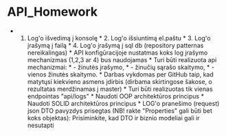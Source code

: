 # API_Homework
* 1. Log'o išvedimą į konsolę * 2. Log'o išsiuntimą el.paštu * 3. Log'o įrašymą į failą * 4. Log'o įrašymą į sql db (repository patternas nereikalingas) * API konfigūracijoje nustatmas koks log įrašymo mechanizmas (1,2,3 ar 4) bus naudojamas * Turi būti realizuota api mechanizmai: *    - žinutės įrašymo, *    - žinučių sąrašo skaitymo, *    - vienos žinutės skaitymo.    * Darbas vykdomas per GitHub taip, kad matytųsi kiekvieno asmens įdirbis (dirbama skirtingose šakose, o rezultatas merdžinamas į master) * Turi būti realizuotas tik vienas endpointas "api/logs" * Naudoti OOP architektūros principus * Naudoti SOLID architektūros principus * LOG'o pranešimo (request) json DTO pavyzdys prisegtas (NB! rakte "Properties" gali būti bet koks objektas): Prisiminkite, kad DTO ir biznio modeliai gali ir nesutapti
